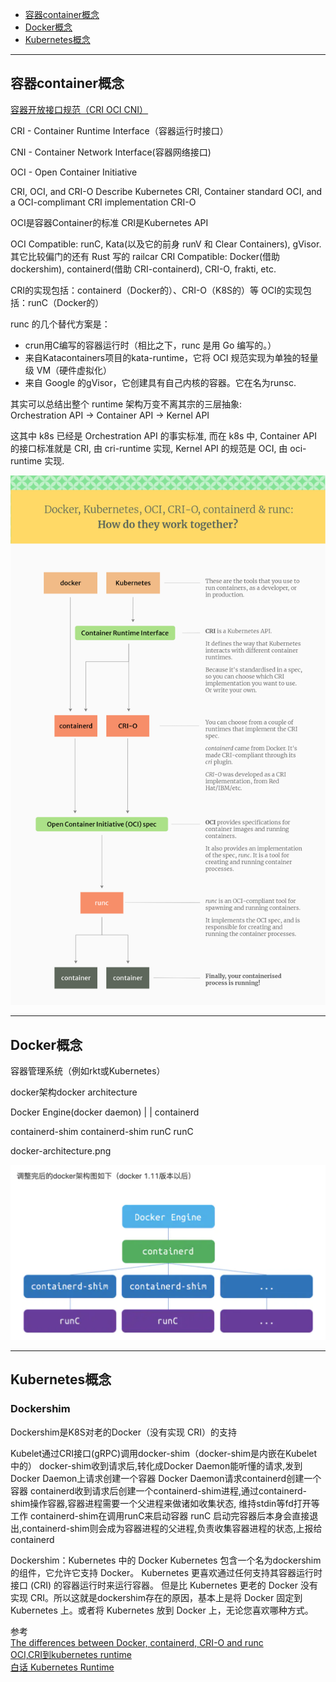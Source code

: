 - [容器container概念](#容器container概念)
- [Docker概念](#Docker概念)
- [Kubernetes概念](#Kubernetes概念)

---------------------------------------------------------------------------------------------------------------------
## 容器container概念

[容器开放接口规范（CRI OCI CNI）](容器开放接口规范（CRI%20OCI%20CNI）.md)

CRI - Container Runtime Interface（容器运行时接口）

CNI - Container Network Interface(容器网络接口)

OCI - Open Container Initiative


CRI, OCI, and CRI-O
Describe Kubernetes CRI, Container standard OCI, and a OCI-complimant CRI implementation CRI-O


OCI是容器Container的标准
CRI是Kubernetes API


OCI Compatible: runC, Kata(以及它的前身 runV 和 Clear Containers), gVisor. 其它比较偏门的还有 Rust 写的 railcar
CRI Compatible: Docker(借助 dockershim), containerd(借助 CRI-containerd), CRI-O, frakti, etc.

CRI的实现包括：containerd（Docker的）、CRI-O（K8S的）等
OCI的实现包括：runC（Docker的）

runc 的几个替代方案是：
- crun用C编写的容器运行时（相比之下，runc 是用 Go 编写的。）
- 来自Katacontainers项目的kata-runtime，它将 OCI 规范实现为单独的轻量级 VM（硬件虚拟化）
- 来自 Google 的gVisor，它创建具有自己内核的容器。它在名为runsc.


其实可以总结出整个 runtime 架构万变不离其宗的三层抽象:  
Orchestration API -> Container API -> Kernel API

这其中 k8s 已经是 Orchestration API 的事实标准, 而在 k8s 中, Container API 的接口标准就是 CRI, 由 cri-runtime 实现, Kernel API 的规范是 OCI, 由 oci-runtime 实现.



![容器生态系统](images/container-ecosystem.drawio.png "ReferencePicture")





---------------------------------------------------------------------------------------------------------------------

## Docker概念


容器管理系统（例如rkt或Kubernetes）


docker架构docker architecture

Docker Engine(docker daemon)
|
|
containerd

containerd-shim     containerd-shim
runC                runC

docker-architecture.png

![docker架构图](images/docker-architecture.png "ReferencePicture")




---------------------------------------------------------------------------------------------------------------------

## Kubernetes概念


### Dockershim

Dockershim是K8S对老的Docker（没有实现 CRI）的支持

Kubelet通过CRI接口(gRPC)调用docker-shim（docker-shim是内嵌在Kubelet中的）
docker-shim收到请求后,转化成Docker Daemon能听懂的请求,发到Docker Daemon上请求创建一个容器
Docker Daemon请求containerd创建一个容器
containerd收到请求后创建一个containerd-shim进程,通过containerd-shim操作容器,容器进程需要一个父进程来做诸如收集状态, 维持stdin等fd打开等工作
containerd-shim在调用runC来启动容器
runC 启动完容器后本身会直接退出,containerd-shim则会成为容器进程的父进程,负责收集容器进程的状态,上报给containerd


Dockershim：Kubernetes 中的 Docker
Kubernetes 包含一个名为dockershim的组件，它允许它支持 Docker。
Kubernetes 更喜欢通过任何支持其容器运行时接口 (CRI) 的容器运行时来运行容器。
但是比 Kubernetes 更老的 Docker 没有实现 CRI。所以这就是dockershim存在的原因，基本上是将 Docker 固定到 Kubernetes 上。或者将 Kubernetes 放到 Docker 上，无论您喜欢哪种方式。










参考  
[The differences between Docker, containerd, CRI-O and runc](https://www.tutorialworks.com/difference-docker-containerd-runc-crio-oci/)  
[OCI,CRI到kubernetes runtime](https://www.jianshu.com/p/c7748893ab00)  
[白话 Kubernetes Runtime](https://zhuanlan.zhihu.com/p/58784095)  



